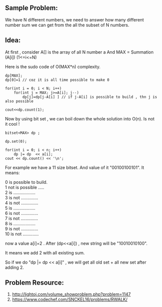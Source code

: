 ## Sample Problem:

We have N different numbers, we need to answer how many different number sum we can get from the all the subset of N numbers.

## Idea: 

At first , consider A[] is the array of all N number a
And MAX = Summation (A[i]) (1<=i<=N)



Here is the sudo code of O(MAX*n) complexity.

```
dp[MAX];
dp[0]=1 // coz it is all time possible to make 0

for(int i = 0; i < N; i++)
    for(int j = MAX; j>=A[i]; j--)
        dp[j]=dp[j-A[i] ] // if j-A[i] is possible to build , thn j is also possible 

cout<<dp.count(1);

```

Now by using bit set , we can boil down the whole solution into O(n). Is not it cool !
```
bitset<MAX> dp ;  

dp.set(0);

for(int i = 0; i < n; i++)
	dp |= dp  << a[i]; 
cout << dp.count() << '\n'; 
```

For example we have a 11 size bitset. And value of it "00100100101".
It means:

0 is possible to build. <br>
1 not is possible ..... <br>
2 is .................. <br>
3 is not .............. <br>
4 is not .............. <br>
5 is .................. <br> 
6 is not .............. <br>
7 is not .............. <br>
8 is .................. <br>
9 is not .............. <br>
10 is not ............. <br>

now a value a[i]=2 . After (dp<<a[i]) , new string will be "10010010100".

It means we add 2 with all existing sum.

So if we do "dp |= dp  << a[i]" , we will get all old set + all new set after adding 2.



## Problem Resource:

1) http://lightoj.com/volume_showproblem.php?problem=1147
2) https://www.codechef.com/SNCKEL16/problems/RWALK/
